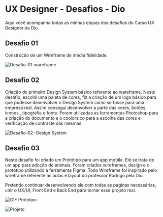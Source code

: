 # UX Designer - Desafios - Dio

Aqui você acompanha todas as minhas etapas dos desafios do Curso UX Designer da Dio.

## Desafio 01

 Construção de  um Wireframe de média fidelidade.
 
 ![Desafio-01-wareframe](https://user-images.githubusercontent.com/61437586/208740941-e7461d63-d21f-4a76-845e-088104f0a1d7.png)



## Desafio 02

Criação do primeiro Design System básico referente ao wareframe.
Neste desafio, escolhi uma paleta de cores, fiz a criação de um logo básico para que pudesse desenvolver o Design System como se fosse para uma empresa real.
Assim consegui desenvolver a parte das cores, botões, ícones , tipográfia e fonte.
Foram utilizadas as ferramentas Photoshop  para a criação do documento e o coolors.co para a escolha das cores e verificação de contraste das mesmas.

![Desafio-02 -Design System](https://user-images.githubusercontent.com/61437586/209561631-7d782ff6-c964-467c-92cc-83aab221adef.png)

## Desafio 03
Neste desafio foi criado um Protótipo para um app mobile.
Ele se trata de um app para adoção de animais.
Foram criados wireframes, design e o protótipo utilizando a ferramenta Figma. 
Todo Wireframe foi inspirado pelo wireframe referente as aulas e layout do professor Rodrigo pela Dio.

Pretendo continuar desenvolvendo ele com todas as paginas necessárias, unir o UX/UI, Front End e Back End para tornar esse projeto real.

![GIF Prototipo](https://user-images.githubusercontent.com/61437586/210123891-5cdd893f-b340-41c9-9da3-5a591126f250.gif)

![Projeto](https://user-images.githubusercontent.com/61437586/210123886-d9bd4a1d-a363-4710-968e-ac62044138bf.png)




